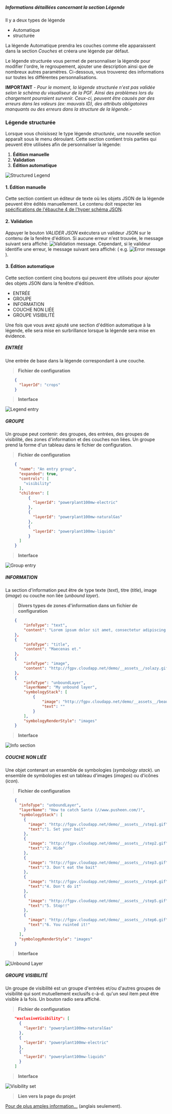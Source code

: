 
##### Informations détaillées concernant la section _Légende_

Il y a deux types de légende

* Automatique
* structurée

La légende Automatique prendra les couches comme elle apparaissent dans la section _Couches_ et créera une légende par défaut.

Le légende structurée vous permet de personnaliser la légende pour modifier l'ordre, le regroupement, ajouter une description ainsi que de nombreux autres paramètres. Ci-dessous, vous trouverez des informations sur toutes les différentes personnalisations.

**IMPORTANT** - _Pour le moment, la légende structurée n'est pas validée selon le schéma du visualiseur de la PGF. Ainsi des problèmes lors du chargement pourraient survenir. Ceux-ci, peuvent être causés par des erreurs dans les valeurs (ex: mauvais ID), des attributs obligatoires manquants ou des erreurs dans la structure de la légende._-

### Légende structurée

Lorsque vous choisissez le type légende _structurée_, une nouvelle section apparaît sous le menu déroulant. Cette section contient trois parties qui peuvent être utilisées afin de personnaliser la légende:

1. **Édition manuelle**
2. **Validation**
3. **Édition automatique**

![Structured Legend](./help/images/structLegendSectionsFR.png)

#### 1. Édition manuelle

Cette section contient un éditeur de texte où les objets JSON de la légende peuvent être édités manuellement. Le contenu doit respecter les <a href="http://json-schema.org/specification-links.html#draft-4" target="_blank">spécifications de l'ébauche 4 de l'hyper schéma JSON</a>.

#### 2. Validation

Appuyer le bouton _VALIDER JSON_ exécutera un valideur JSON sur le contenu de la fenêtre d'édition. Si aucune erreur n'est trouvée, le message suivant sera affiché: ![Validation message](./help/images/messLegendValidationFR.png). Cependant, si le valideur identifie une erreur, le message suivant sera affiché: ( e.g. ![Error message](./help/images/messLegendErrorValidation.png) ).

#### 3. Édition automatique

Cette section contient cinq boutons qui peuvent être utilisés pour ajouter des objets JSON dans la fenêtre d'édition.

* ENTRÉE
* GROUPE
* INFORMATION
* COUCHE NON LIÉE
* GROUPE VISIBILITÉ

Une fois que vous avez ajouté une section d'édition automatique à la légende, elle sera mise en surbrillance lorsque la légende sera mise en évidence.

##### ENTRÉE

Une entrée de base dans la légende correspondant à une couche.

> **Fichier de configuration**

```json
    {
      "layerId": "crops"
    }
```

> **Interface**

![Legend entry](./help/images/legendEntry.png)

##### GROUPE

Un groupe peut contenir: des groupes, des entrées, des groupes de visibilité, des zones d'information et des couches non liées. Un groupe prend la forme d'un tableau dans le fichier de configuration.

> **Fichier de configuration**

```json
    {
      "name": "An entry group",
      "expanded": true,
      "controls": [
        "visibility"
      ],
      "children": [
          {
            "layerId": "powerplant100mw-electric"
          },
          {
            "layerId": "powerplant100mw-naturalGas"
          },
          {
            "layerId": "powerplant100mw-liquids"
          }
      ]
    }
```

> **Interface**

![Group entry](./help/images/legendEntryGroup.png)

##### INFORMATION

La section d'information peut être de type texte (_text_), titre (_title_), image (_image_) ou couche non liée (_unbound layer_).

> **Divers types de zones d'information dans un fichier de configuration**

```json
    {
        "infoType": "text",
        "content": "Lorem ipsum dolor sit amet, consectetur adipiscing elit. Morbi mauris augumattis at nunc et, pharetra feugiat ex. Maecenas et."
    },
    {
        "infoType": "title",
        "content": "Maecenas et."
    },
    {
        "infoType": "image",
        "content": "http://fgpv.cloudapp.net/demo/__assets__/solazy.gif"
    },
    {
        "infoType": "unboundLayer",
        "layerName": "My unbound layer",
        "symbologyStack": [
            {
                "image": "http://fgpv.cloudapp.net/demo/__assets__/beautiful.png",
                "text": ""
            }
        ],
        "symbologyRenderStyle": "images"
    }
```

> **Interface**

![Info section](./help/images/legendInfoSection.gif)

##### COUCHE NON LIÉE

Une objet contenant un ensemble de symbologies (_symbology stack_). un ensemble de symbologies est un tableau d'images (_images_) ou d'icônes (_icon_).

> **Fichier de configuration**

```json
    {
      "infoType": "unboundLayer",
      "layerName": "How to catch Santa (//www.pusheen.com/)",
      "symbologyStack": [
        {
          "image": "http://fgpv.cloudapp.net/demo/__assets__/step1.gif",
          "text":"1. Set your bait"
        },
        {
          "image": "http://fgpv.cloudapp.net/demo/__assets__/step2.gif",
          "text":"2. Hide"
        },
        {
          "image": "http://fgpv.cloudapp.net/demo/__assets__/step3.gif",
          "text":"3. Don't eat the bait"
        },
        {
          "image": "http://fgpv.cloudapp.net/demo/__assets__/step4.gif",
          "text":"4. Don't do it"
        },
        {
          "image": "http://fgpv.cloudapp.net/demo/__assets__/step5.gif",
          "text":"5. Stop!!"
        },
        {
          "image": "http://fgpv.cloudapp.net/demo/__assets__/step6.gif",
          "text":"6. You ruinted it!"
        }
      ],
      "symbologyRenderStyle": "images"
    }
```

> **Interface**

![Unbound Layer](./help/images/legendUnboundLayer.gif)

##### GROUPE VISIBILITÉ

Un groupe de visibilité est un groupe d'entrées et/ou d'autres groupes de visibilité qui sont mutuellement exclusifs c-à-d. qu'un seul item peut être visible à la fois. Un bouton radio sera affiché.

> **Fichier de configuration**

```json
    "exclusiveVisibility": [
      {
        "layerId": "powerplant100mw-naturalGas"
      },
      {
        "layerId": "powerplant100mw-electric"
      },
      {
        "layerId": "powerplant100mw-liquids"
      }
    ]
```

> **Interface**

![Visibility set](./help/images/legendVisibilitySet.png)

> **Lien vers la page du projet**

<a href="https://fgpv-vpgf.github.io/fgpv-vpgf/v2.5.0-semi-weekly01/tutorial-legend.html" target="_blank">Pour de plus amples information...</a> (anglais seulement).